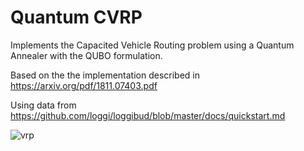 # Quantum CVRP

Implements the Capacited Vehicle Routing problem using a Quantum Annealer with the QUBO formulation.

Based on the the implementation described in https://arxiv.org/pdf/1811.07403.pdf

Using data from https://github.com/loggi/loggibud/blob/master/docs/quickstart.md


![vrp](https://user-images.githubusercontent.com/14301789/134584442-946fbe43-1e1d-4477-b4d7-0ef149548d9a.jpeg)
